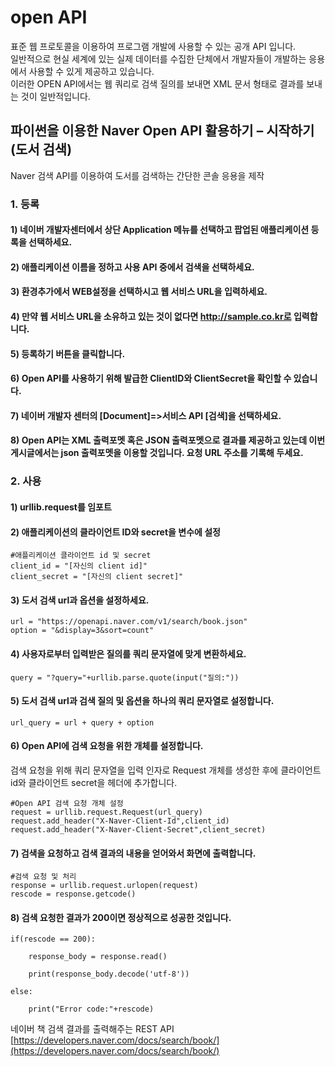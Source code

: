 # open API 
표준 웹 프로토콜을 이용하여 프로그램 개발에 사용할 수 있는 공개 API 입니다.  
일반적으로 현실 세계에 있는 실제 데이터를 수집한 단체에서 개발자들이 개발하는 응용에서 사용할 수 있게 제공하고 있습니다.  
이러한 OPEN API에서는 웹 쿼리로 검색 질의를 보내면 XML 문서 형태로 결과를 보내는 것이 일반적입니다.

## 파이썬을 이용한 Naver Open API 활용하기 – 시작하기(도서 검색) 
Naver 검색 API를 이용하여 도서를 검색하는 간단한 콘솔 응용을 제작  
### 1. 등록  
#### 1) 네이버 개발자센터에서  상단 Application 메뉴를 선택하고 팝업된 애플리케이션 등록을 선택하세요.   
#### 2) 애플리케이션 이름을 정하고 사용 API 중에서 검색을 선택하세요.
#### 3) 환경추가에서 WEB설정을 선택하시고 웹 서비스 URL을 입력하세요.
#### 4) 만약 웹 서비스 URL을 소유하고 있는 것이 없다면 http://sample.co.kr로 입력합니다.
#### 5) 등록하기 버튼을 클릭합니다.
#### 6) Open API를 사용하기 위해 발급한 ClientID와 ClientSecret을 확인할 수 있습니다.
#### 7) 네이버 개발자 센터의 [Document]=>서비스 API [검색]을 선택하세요.
#### 8) Open API는 XML 출력포멧 혹은 JSON 출력포멧으로 결과를 제공하고 있는데 이번 게시글에서는 json 출력포멧을 이용할 것입니다. 요청 URL 주소를 기록해 두세요.

### 2. 사용 
#### 1) urllib.request를 임포트
#### 2) 애플리케이션의 클라이언트 ID와 secret을 변수에 설정
```
#애플리케이션 클라이언트 id 및 secret
client_id = "[자신의 client id]"
client_secret = "[자신의 client secret]"
``` 
#### 3) 도서 검색 url과 옵션을 설정하세요.
  ```
url = "https://openapi.naver.com/v1/search/book.json"
option = "&display=3&sort=count"
```   
#### 4) 사용자로부터 입력받은 질의를 쿼리 문자열에 맞게 변환하세요.
```
query = "?query="+urllib.parse.quote(input("질의:"))
```
#### 5) 도서 검색 url과 검색 질의 및 옵션을 하나의 쿼리 문자열로 설정합니다.
```
url_query = url + query + option
```
#### 6) Open API에 검색 요청을 위한 개체를 설정합니다.
검색 요청을 위해 쿼리 문자열을 입력 인자로 Request 개체를 생성한 후에 클라이언트 id와 클라이언트 secret을 헤더에 추가합니다.  

```
#Open API 검색 요청 개체 설정
request = urllib.request.Request(url_query)
request.add_header("X-Naver-Client-Id",client_id)
request.add_header("X-Naver-Client-Secret",client_secret)
```
#### 7) 검색을 요청하고 검색 결과의 내용을 얻어와서 화면에 출력합니다.  

```
#검색 요청 및 처리
response = urllib.request.urlopen(request)
rescode = response.getcode()
```
#### 8) 검색 요청한 결과가 200이면 정상적으로 성공한 것입니다.  

```
if(rescode == 200):
 
    response_body = response.read()
 
    print(response_body.decode('utf-8'))
 
else:
 
    print("Error code:"+rescode)
```



네이버 책 검색 결과를 출력해주는 REST API [https://developers.naver.com/docs/search/book/](https://developers.naver.com/docs/search/book/)

